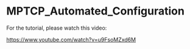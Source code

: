 # MPTCP_Automated_Configuration
For the tutorial, please watch this video:

https://www.youtube.com/watch?v=u9FsoMZxd6M
